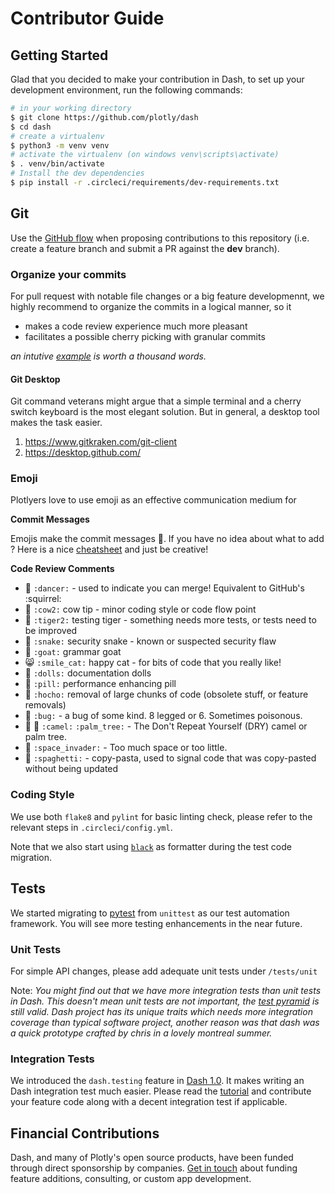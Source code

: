 # Contributor Guide

## Getting Started

Glad that you decided to make your contribution in Dash, to set up your development environment, run the following commands:

```bash
# in your working directory
$ git clone https://github.com/plotly/dash
$ cd dash
# create a virtualenv
$ python3 -m venv venv
# activate the virtualenv (on windows venv\scripts\activate)
$ . venv/bin/activate
# Install the dev dependencies
$ pip install -r .circleci/requirements/dev-requirements.txt
```
## Git

Use the [GitHub flow][] when proposing contributions to this repository (i.e. create a feature branch and submit a PR against the **dev** branch).

### Organize your commits

For pull request with notable file changes or a big feature developmennt, we highly recommend to organize the commits in a logical manner, so it

- makes a code review experience much more pleasant
- facilitates a possible cherry picking with granular commits

*an intutive [example](https://github.com/plotly/dash-core-components/pull/548) is worth a thousand words.*

#### Git Desktop

Git command veterans might argue that a simple terminal and a cherry switch keyboard is the most elegant solution. But in general, a desktop tool makes the task easier.

1. https://www.gitkraken.com/git-client
2. https://desktop.github.com/

### Emoji

Plotlyers love to use emoji as an effective communication medium for

**Commit Messages**

Emojis make the commit messages :cherry_blossom:. If you have no idea about what to add ? Here is a nice [cheatsheet](https://gitmoji.carloscuesta.me/) and just be creative!

**Code Review Comments**

- :dancer: `:dancer:` - used to indicate you can merge!  Equivalent to GitHub's :squirrel:
- :cow2: `:cow2:` cow tip - minor coding style or code flow point
- :tiger2: `:tiger2:` testing tiger - something needs more tests, or tests need to be improved
- :snake: `:snake:` security snake - known or suspected security flaw
- :goat: `:goat:` grammar goat
- :smile_cat: `:smile_cat:` happy cat - for bits of code that you really like!
- :dolls: `:dolls:` documentation dolls
- :pill: `:pill:` performance enhancing pill
- :hocho: `:hocho:` removal of large chunks of code (obsolete stuff, or feature removals)
- :bug: `:bug:` - a bug of some kind. 8 legged or 6. Sometimes poisonous.
- :camel: :palm_tree: `:camel:` `:palm_tree:` - The Don't Repeat Yourself (DRY) camel or palm tree.
- :space_invader: `:space_invader:` - Too much space or too little.
- :spaghetti: `:spaghetti:` - copy-pasta, used to signal code that was copy-pasted without being updated

### Coding Style

We use both `flake8` and `pylint` for basic linting check, please refer to the relevant steps in `.circleci/config.yml`.

Note that we also start using [`black`](https://black.readthedocs.io/en/stable/) as formatter during the test code migration. 

## Tests

We started migrating to [pytest](https://docs.pytest.org/en/latest/) from `unittest` as our test automation framework. You will see more testing enhancements in the near future.

### Unit Tests

For simple API changes, please add adequate unit tests under `/tests/unit`

Note: *You might find out that we have more integration tests than unit tests in Dash. This doesn't mean unit tests are not important, the [test pyramid](https://martinfowler.com/articles/practical-test-pyramid.html) is still valid. Dash project has its unique traits which needs more integration coverage than typical software project, another reason was that dash was a quick prototype crafted by chris in a lovely montreal summer.*

### Integration Tests

We introduced the `dash.testing` feature in [Dash 1.0](https://community.plot.ly/t/announcing-dash-testing/24868). It makes writing an Dash integration test much easier. Please read the [tutorial](http://dash.plot.ly/testing) and contribute your feature code along with a decent integration test if applicable.


## Financial Contributions

Dash, and many of Plotly's open source products, have been funded through direct sponsorship by companies. [Get in touch] about funding feature additions, consulting, or custom app development.

[Dash Core Components]: https://dash.plot.ly/dash-core-components
[Dash HTML Components]: https://github.com/plotly/dash-html-components
[write your own components]: https://dash.plot.ly/plugins
[Dash Component Biolerplate]: https://github.com/plotly/dash-component-boilerplate
[issues]: https://github.com/plotly/dash-core-components/issues
[GitHub flow]: https://guides.github.com/introduction/flow/
[semantic versioning]: https://semver.org/
[Dash Community Forum]: https://community.plot.ly/c/dash
[Get in touch]: https://plot.ly/products/consulting-and-oem
[Documentation]: https://github.com/orgs/plotly/projects/8
[Dash Docs]: https://github.com/plotly/dash-docs
